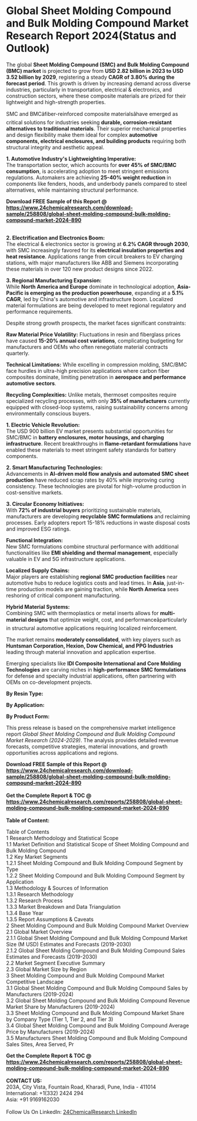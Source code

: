 <h1>Global Sheet Molding Compound and Bulk Molding Compound Market Research Report 2024(Status and Outlook)</h1><p>The global <strong>Sheet Molding Compound (SMC) and Bulk Molding Compound (BMC) market</strong> is projected to grow from <strong>USD 2.82 billion in 2023 to USD 3.52 billion by 2029</strong>, registering a steady <strong>CAGR of 3.80% during the forecast period</strong>. This growth is driven by increasing demand across diverse industries, particularly in transportation, electrical &amp; electronics, and construction sectors, where these composite materials are prized for their lightweight and high-strength properties.</p><p>SMC and BMCâfiber-reinforced composite materialsâhave emerged as critical solutions for industries seeking <strong>durable, corrosion-resistant alternatives to traditional materials</strong>. Their superior mechanical properties and design flexibility make them ideal for complex <strong>automotive components, electrical enclosures, and building products</strong> requiring both structural integrity and aesthetic appeal.</p><p><strong>1. Automotive Industry's Lightweighting Imperative:</strong><br>
The transportation sector, which accounts for <strong>over 45% of SMC/BMC consumption</strong>, is accelerating adoption to meet stringent emissions regulations. Automakers are achieving <strong>25-40% weight reduction</strong> in components like fenders, hoods, and underbody panels compared to steel alternatives, while maintaining structural performance.</p><div><b>Download FREE Sample of this Report @ 
            <a href="https://www.24chemicalresearch.com/download-sample/258808/global-sheet-molding-compound-bulk-molding-compound-market-2024-890">
            https://www.24chemicalresearch.com/download-sample/258808/global-sheet-molding-compound-bulk-molding-compound-market-2024-890</a></b></div><br><p><strong>2. Electrification and Electronics Boom:</strong><br>
The electrical &amp; electronics sector is growing at <strong>6.2% CAGR through 2030</strong>, with SMC increasingly favored for its <strong>electrical insulation properties and heat resistance</strong>. Applications range from circuit breakers to EV charging stations, with major manufacturers like ABB and Siemens incorporating these materials in over 120 new product designs since 2022.</p><p><strong>3. Regional Manufacturing Expansion:</strong><br>
While <strong>North America and Europe</strong> dominate in technological adoption, <strong>Asia-Pacific is emerging as the production powerhouse</strong>, expanding at a <strong>5.1% CAGR</strong>, led by China's automotive and infrastructure boom. Localized material formulations are being developed to meet regional regulatory and performance requirements.</p><p>Despite strong growth prospects, the market faces significant constraints:</p><p><strong>Raw Material Price Volatility:</strong> Fluctuations in resin and fiberglass prices have caused <strong>15-20% annual cost variations</strong>, complicating budgeting for manufacturers and OEMs who often renegotiate material contracts quarterly.</p><p><strong>Technical Limitations:</strong> While excelling in compression molding, SMC/BMC face hurdles in ultra-high precision applications where carbon fiber composites dominate, limiting penetration in <strong>aerospace and performance automotive sectors</strong>.</p><p><strong>Recycling Complexities:</strong> Unlike metals, thermoset composites require specialized recycling processes, with only <strong>35% of manufacturers</strong> currently equipped with closed-loop systems, raising sustainability concerns among environmentally conscious buyers.</p><p><strong>1. Electric Vehicle Revolution:</strong><br>
The USD 900 billion EV market presents substantial opportunities for SMC/BMC in <strong>battery enclosures, motor housings, and charging infrastructure</strong>. Recent breakthroughs in <strong>flame-retardant formulations</strong> have enabled these materials to meet stringent safety standards for battery components.</p><p><strong>2. Smart Manufacturing Technologies:</strong><br>
Advancements in <strong>AI-driven mold flow analysis and automated SMC sheet production</strong> have reduced scrap rates by 40% while improving curing consistency. These technologies are pivotal for high-volume production in cost-sensitive markets.</p><p><strong>3. Circular Economy Initiatives:</strong><br>
With <strong>72% of industrial buyers</strong> prioritizing sustainable materials, manufacturers are developing <strong>recyclable SMC formulations</strong> and reclaiming processes. Early adopters report 15-18% reductions in waste disposal costs and improved ESG ratings.</p><p><strong>Functional Integration:</strong><br>
	New SMC formulations combine structural performance with additional functionalities like <strong>EMI shielding and thermal management</strong>, especially valuable in EV and 5G infrastructure applications.</p><p><strong>Localized Supply Chains:</strong><br>
	Major players are establishing <strong>regional SMC production facilities</strong> near automotive hubs to reduce logistics costs and lead times. In <strong>Asia</strong>, just-in-time production models are gaining traction, while <strong>North America</strong> sees reshoring of critical component manufacturing.</p><p><strong>Hybrid Material Systems:</strong><br>
	Combining SMC with thermoplastics or metal inserts allows for <strong>multi-material designs</strong> that optimize weight, cost, and performanceâparticularly in structural automotive applications requiring localized reinforcement.</p><p>The market remains <strong>moderately consolidated</strong>, with key players such as <strong>Huntsman Corporation, Hexion, Dow Chemical, and PPG Industries</strong> leading through material innovation and application expertise.</p><p>Emerging specialists like <strong>IDI Composite International and Core Molding Technologies</strong> are carving niches in <strong>high-performance SMC formulations</strong> for defense and specialty industrial applications, often partnering with OEMs on co-development projects.</p><p><strong>By Resin Type:</strong></p><p><strong>By Application:</strong></p><p><strong>By Product Form:</strong></p><p>This press release is based on the comprehensive market intelligence report <em>Global Sheet Molding Compound and Bulk Molding Compound Market Research (2024-2029)</em>. The analysis provides detailed revenue forecasts, competitive strategies, material innovations, and growth opportunities across applications and regions.</p><div><b>Download FREE Sample of this Report @ 
            <a href="https://www.24chemicalresearch.com/download-sample/258808/global-sheet-molding-compound-bulk-molding-compound-market-2024-890">
            https://www.24chemicalresearch.com/download-sample/258808/global-sheet-molding-compound-bulk-molding-compound-market-2024-890</a></b></div><br><div><b>Get the Complete Report & TOC @ 
            <a href="https://www.24chemicalresearch.com/reports/258808/global-sheet-molding-compound-bulk-molding-compound-market-2024-890">
            https://www.24chemicalresearch.com/reports/258808/global-sheet-molding-compound-bulk-molding-compound-market-2024-890</a></b></div><br>
            <b>Table of Content:</b><p>Table of Contents<br />
1 Research Methodology and Statistical Scope<br />
1.1 Market Definition and Statistical Scope of Sheet Molding Compound and Bulk Molding Compound<br />
1.2 Key Market Segments<br />
1.2.1 Sheet Molding Compound and Bulk Molding Compound Segment by Type<br />
1.2.2 Sheet Molding Compound and Bulk Molding Compound Segment by Application<br />
1.3 Methodology & Sources of Information<br />
1.3.1 Research Methodology<br />
1.3.2 Research Process<br />
1.3.3 Market Breakdown and Data Triangulation<br />
1.3.4 Base Year<br />
1.3.5 Report Assumptions & Caveats<br />
2 Sheet Molding Compound and Bulk Molding Compound Market Overview<br />
2.1 Global Market Overview<br />
2.1.1 Global Sheet Molding Compound and Bulk Molding Compound Market Size (M USD) Estimates and Forecasts (2019-2030)<br />
2.1.2 Global Sheet Molding Compound and Bulk Molding Compound Sales Estimates and Forecasts (2019-2030)<br />
2.2 Market Segment Executive Summary<br />
2.3 Global Market Size by Region<br />
3 Sheet Molding Compound and Bulk Molding Compound Market Competitive Landscape<br />
3.1 Global Sheet Molding Compound and Bulk Molding Compound Sales by Manufacturers (2019-2024)<br />
3.2 Global Sheet Molding Compound and Bulk Molding Compound Revenue Market Share by Manufacturers (2019-2024)<br />
3.3 Sheet Molding Compound and Bulk Molding Compound Market Share by Company Type (Tier 1, Tier 2, and Tier 3)<br />
3.4 Global Sheet Molding Compound and Bulk Molding Compound Average Price by Manufacturers (2019-2024)<br />
3.5 Manufacturers Sheet Molding Compound and Bulk Molding Compound Sales Sites, Area Served, Pr</p><div><b>Get the Complete Report & TOC @ 
            <a href="https://www.24chemicalresearch.com/reports/258808/global-sheet-molding-compound-bulk-molding-compound-market-2024-890">
            https://www.24chemicalresearch.com/reports/258808/global-sheet-molding-compound-bulk-molding-compound-market-2024-890</a></b></div><br><b>CONTACT US:</b><br>
            203A, City Vista, Fountain Road, Kharadi, Pune, India - 411014<br>
            International: +1(332) 2424 294<br>
            Asia: +91 9169162030 <br><br>
            Follow Us On LinkedIn: <a href="https://www.linkedin.com/company/24chemicalresearch/">24ChemicalResearch LinkedIn</a>
